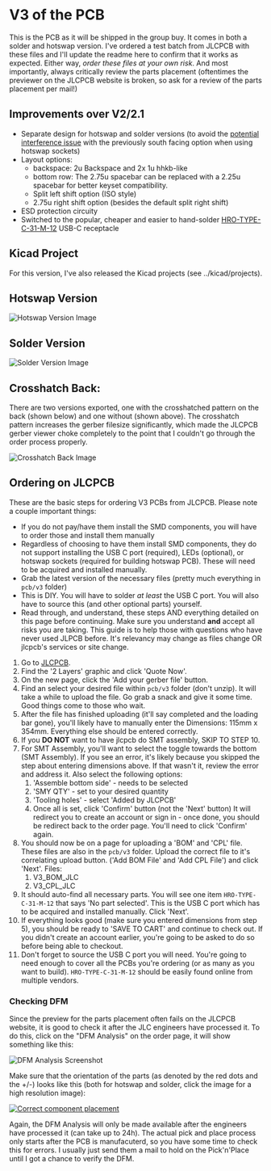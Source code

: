 # V3 of the PCB

This is the PCB as it will be shipped in the group buy. It comes in both a solder and hotswap version. 
I've ordered a test batch from JLCPCB with these files and I'll update the readme here to confirm that it works as expected.
Either way, *order these files at your own risk*.
And most importantly, always critically review the parts placement (oftentimes the previewer on the JLCPCB website is broken, so ask for a review of the parts placement per mail!)

## Improvements over V2/2.1

- Separate design for hotswap and solder versions (to avoid the [potential interference issue](https://www.youtube.com/watch?v=Bh93sXRh4x4&vl=en) with the previously south facing  option when using hotswap sockets)
- Layout options:
  - backspace: 2u Backspace and 2x 1u hhkb-like
  - bottom row: The 2.75u spacebar can be replaced with a 2.25u spacebar for better keyset compatibility.
  - Split left shift option (ISO style)
  - 2.75u right shift option (besides the default split right shift)
- ESD protection circuity
- Switched to the popular, cheaper and easier to hand-solder [HRO-TYPE-C-31-M-12](https://lcsc.com/product-detail/USB-Type-C_Korean-Hroparts-Elec-TYPE-C-31-M-12_C165948.html) USB-C receptacle

## Kicad Project
For this version, I've also released the Kicad projects (see ../kicad/projects).

## Hotswap Version
![Hotswap Version Image](https://i.imgur.com/3CGNeox.png)

## Solder Version
![Solder Version Image](https://i.imgur.com/DP67VNZ.png)

## Crosshatch Back:
There are two versions exported, one with the crosshatched pattern on the back (shown below) and one without (shown above).
The crosshatch pattern increases the gerber filesize significantly, which made the JLCPCB gerber viewer choke completely to the point that I couldn't go through the order process properly.

![Crosshatch Back Image](https://i.imgur.com/kUrYCUo.png)

## Ordering on JLCPCB
These are the basic steps for ordering V3 PCBs from JLCPCB. Please note a couple important things: 
- If you do not pay/have them install the SMD components, you will have to order those and install them manually
- Regardless of choosing to have them install SMD components, they do not support installing the USB C port (required), LEDs (optional), or hotswap sockets (required for building hotswap PCB). These will need to be acquired and installed manually.
- Grab the latest version of the necessary files (pretty much everything in `pcb/v3` folder)
- This is DIY. You will have to solder _at least_ the USB C port. You will also have to source this (and other optional parts) yourself.
- Read through, and understand, these steps AND everything detailed on this page before continuing. Make sure you understand **and** accept all risks you are taking. This guide is to help those with questions who have never used JLPCB before. It's relevancy may change as files change OR jlcpcb's services or site change.

1. Go to [JLCPCB](http://www.jlcpcb.com).
2. Find the '2  Layers' graphic and click 'Quote Now'.
3. On the new page, click the 'Add your gerber file' button.
4. Find an select your desired file within `pcb/v3` folder (don't unzip). It will take a while to upload the file. Go grab a snack and give it some time. Good things come to those who wait.
5. After the file has finished uploading (it'll say completed and the loading bar gone), you'll likely have to manually enter the Dimensions: 115mm x 354mm. Everything else should be entered correctly.
6. If you **DO NOT** want to have jlcpcb do SMT assembly, SKIP TO STEP 10. 
7. For SMT Assembly, you'll want to select the toggle towards the bottom (SMT Assembly). If you see an error, it's likely because you skipped the step about entering dimensions above. If that wasn't it, review the error and address it. Also select the following options:
   1. 'Assemble bottom side' - needs to be selected
   2. 'SMY QTY' - set to your desired quantity
   3. 'Tooling holes' - select 'Added by JLCPCB'
   4. Once all is set, click 'Confirm' button (not the 'Next' button) It will redirect you to create an account or sign in - once done, you should be redirect back to the order page. You'll need to click 'Confirm' again.
8. You should now be on a page for uploading a 'BOM' and 'CPL' file. These files are also in the `pcb/v3` folder. Upload the correct file to it's correlating upload button. ('Add BOM File' and 'Add CPL File') and click 'Next'. Files:
   1. V3_BOM_JLC
   2. V3_CPL_JLC
9.  It should auto-find all necessary parts. You will see one item `HRO-TYPE-C-31-M-12` that says 'No part selected'. This is the USB C port which has to be acquired and installed manually. Click 'Next'.
10. If everything looks good (make sure you entered dimensions from step 5), you should be ready to 'SAVE TO CART' and continue to check out. If you didn't create an account earlier, you're going to be asked to do so before being able to checkout. 
11. Don't forget to source the USB C port you will need. You're going to need enough to cover all the PCBs you're ordering (or as many as you want to build). `HRO-TYPE-C-31-M-12` should be easily found online from multiple vendors.

### Checking DFM
Since the preview for the parts placement often fails on the JLCPCB website, it is good to check it after the JLC engineers have processed it.
To do this, click on the "DFM Analysis" on the order page, it will show something like this:

![DFM Analysis Screenshot](https://i.imgur.com/NEGX5gh.png)

Make sure that the orientation of the parts (as denoted by the red dots and the +/-) looks like this (both for hotswap and solder, click the image for a high resolution image):

[![Correct component placement](https://i.imgur.com/kTeKakSl.png)](https://i.imgur.com/kTeKakS.png)

Again, the DFM Analysis will only be made available after the engineers have processed it (can take up to 24h). The actual pick and place process only starts after the PCB is manufacuterd, so you have some time to check this for errors. I usually just send them a mail to hold on the Pick'n'Place until I got a chance to verify the DFM.
